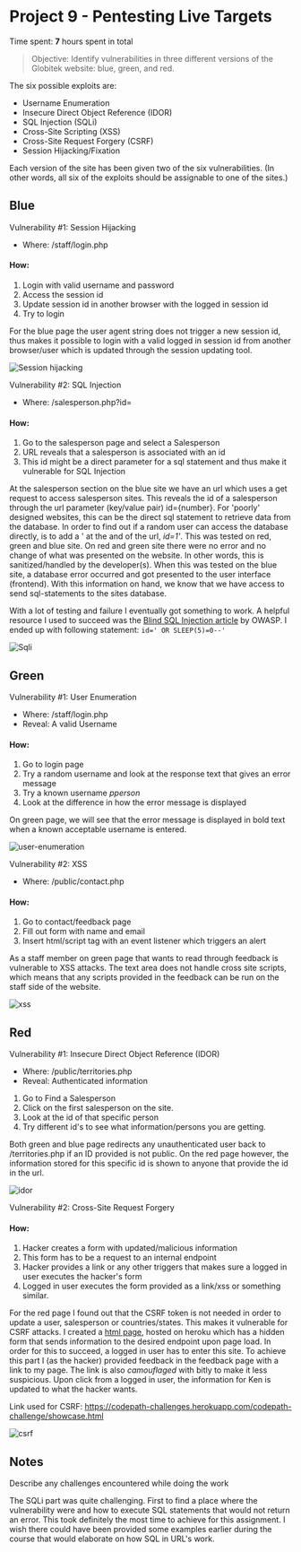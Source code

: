 # Project 9 - Pentesting Live Targets

Time spent: **7** hours spent in total

> Objective: Identify vulnerabilities in three different versions of the Globitek website: blue, green, and red.

The six possible exploits are:
* Username Enumeration
* Insecure Direct Object Reference (IDOR)
* SQL Injection (SQLi)
* Cross-Site Scripting (XSS)
* Cross-Site Request Forgery (CSRF)
* Session Hijacking/Fixation

Each version of the site has been given two of the six vulnerabilities. (In other words, all six of the exploits should be assignable to one of the sites.)

## Blue

Vulnerability #1: Session Hijacking
- Where: /staff/login.php
#### How:
1. Login with valid username and password
2. Access the session id
3. Update session id in another browser with the logged in session id
4. Try to login

For the blue page the user agent string does not trigger a new session id, thus makes it possible to login with a valid logged in session id from another browser/user which is updated through the session updating tool.

<img src="gifs/session-hijacking.gif" alt="Session hijacking" />


Vulnerability #2: SQL Injection
- Where: /salesperson.php?id=

#### How:
1. Go to the salesperson page and select a Salesperson
2. URL reveals that a salesperson is associated with an id
3. This id might be a direct parameter for a sql statement and thus make it vulnerable for SQL Injection

At the salesperson section on the blue site we have an url which uses a get request to access salesperson sites. This reveals the id of a salesperson through the url parameter (key/value pair) id={number}. For 'poorly' designed websites, this can be the direct sql statement to retrieve data from the database. In order to find out if a random user can access the database directly, is to add a ' at the and of the url, *id=1'*. This was tested on red, green and blue site. On red and green site there were no error and no change of what was presented on the website. In other words, this is sanitized/handled by the developer(s). When this was tested on the blue site, a database error occurred and got presented to the user interface (frontend). With this information on hand, we know that we have access to send sql-statements to the sites database.

With a lot of testing and failure I eventually got something to work. A helpful resource I used to succeed was the [Blind SQL Injection article](https://www.owasp.org/index.php/Blind_SQL_Injection) by OWASP.
I ended up with following statement: ```id=' OR SLEEP(5)=0--'```

<img src="gifs/sqli.gif" alt="Sqli" />

## Green

Vulnerability #1: User Enumeration
- Where: /staff/login.php
- Reveal: A valid Username
#### How:
1. Go to login page
2. Try a random username and look at the response text that gives an error message
3. Try a known username *pperson*
4. Look at the difference in how the error message is displayed

On green page, we will see that the error message is displayed in bold text when a known acceptable username is entered.

<img src="/gifs/user-enumeration.gif" alt="user-enumeration" />

Vulnerability #2: XSS
- Where: /public/contact.php
#### How:
1. Go to contact/feedback page
2. Fill out form with name and email
3. Insert html/script tag with an event listener which triggers an alert

As a staff member on green page that wants to read through feedback is vulnerable to XSS attacks. The text area does not handle cross site scripts, which means that any scripts provided in the feedback can be run on the staff side of the website.

<img src="gifs/xss.gif" alt="xss" />


## Red

Vulnerability #1: Insecure Direct Object Reference (IDOR)
- Where: /public/territories.php
- Reveal: Authenticated information
1. Go to Find a Salesperson
2. Click on the first salesperson on the site.
3. Look at the id of that specific person
4. Try different id's to see what information/persons you are getting.

Both green and blue page redirects any unauthenticated user back to /territories.php if an ID provided is not public. On the red page however, the information stored for this specific id is shown to anyone that provide the id in the url.

<img src="gifs/idor.gif" alt="idor" />

Vulnerability #2: Cross-Site Request Forgery
#### How:
1. Hacker creates a form with updated/malicious information
2. This form has to be a request to an internal endpoint
3. Hacker provides a link or any other triggers that makes sure a logged in user executes the hacker's form
4. Logged in user executes the form provided as a link/xss or something similar.

For the red page I found out that the CSRF token is not needed in order to update a user, salesperson or countries/states. This makes it vulnerable for CSRF attacks. I created a [html page](https://github.com/Certinax/codepath-unit9/blob/master/external/showcase.html), hosted on heroku which has a hidden form that sends information to the desired endpoint upon page load. In order for this to succeed, a logged in user has to enter this site. To achieve this part I (as the hacker) provided feedback in the feedback page with a link to my page. The link is also *camouflaged* with bitly to make it less suspicious. Upon click from a logged in user, the information for Ken is updated to what the hacker wants.

Link used for CSRF: https://codepath-challenges.herokuapp.com/codepath-challenge/showcase.html

<img src="gifs/csrf.gif" alt="csrf" />


## Notes

Describe any challenges encountered while doing the work

The SQLi part was quite challenging. First to find a place where the vulnerability were and how to execute SQL statements that would not return an error. This took definitely the most time to achieve for this assignment. I wish there could have been provided some examples earlier during the course that would elaborate on how SQL in URL's work.
